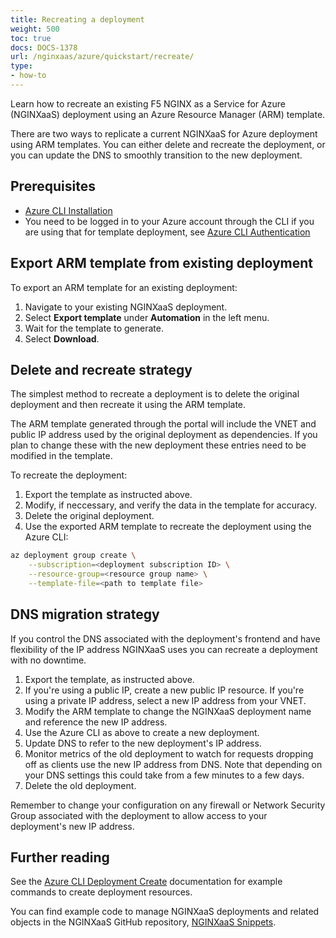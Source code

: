 ```yaml
---
title: Recreating a deployment
weight: 500
toc: true
docs: DOCS-1378
url: /nginxaas/azure/quickstart/recreate/
type:
- how-to
---
```


Learn how to recreate an existing F5 NGINX as a Service for Azure (NGINXaaS) deployment using an Azure Resource Manager (ARM) template.

There are two ways to replicate a current NGINXaaS for Azure deployment using ARM templates. You can either delete and recreate the deployment, or you can update the DNS to smoothly transition to the new deployment.

## Prerequisites

- [Azure CLI Installation](https://learn.microsoft.com/en-us/cli/azure/install-azure-cli)
- You need to be logged in to your Azure account through the CLI if you are using that for template deployment, see [Azure CLI Authentication](https://learn.microsoft.com/en-us/cli/azure/authenticate-azure-cli)

## Export ARM template from existing deployment

To export an ARM template for an existing deployment:

1. Navigate to your existing NGINXaaS deployment.
1. Select **Export template** under **Automation** in the left menu.
1. Wait for the template to generate.
1. Select **Download**.

## Delete and recreate strategy

The simplest method to recreate a deployment is to delete the original deployment and then recreate it using the ARM template.

The ARM template generated through the portal will include the VNET and public IP address used by the original deployment as dependencies. If you plan to change these with the new deployment these entries need to be modified in the template.

To recreate the deployment:

1. Export the template as instructed above.
1. Modify, if neccessary, and verify the data in the template for accuracy.
1. Delete the original deployment.
1. Use the exported ARM template to recreate the deployment using the Azure CLI:

```bash
az deployment group create \
    --subscription=<deployment subscription ID> \
    --resource-group=<resource group name> \
    --template-file=<path to template file>
```

## DNS migration strategy

If you control the DNS associated with the deployment's frontend and have flexibility of the IP address NGINXaaS uses you can recreate a deployment with no downtime.

1. Export the template, as instructed above.
1. If you're using a public IP, create a new public IP resource. If you're using a private IP address, select a new IP address from your VNET.
1. Modify the ARM template to change the NGINXaaS deployment name and reference the new IP address.
1. Use the Azure CLI as above to create a new deployment.
1. Update DNS to refer to the new deployment's IP address.
1. Monitor metrics of the old deployment to watch for requests dropping off as clients use the new IP address from DNS.  Note that depending on your DNS settings this could take from a few minutes to a few days.
1. Delete the old deployment.

Remember to change your configuration on any firewall or Network Security Group associated with the deployment to allow access to your deployment's new IP address.

## Further reading

See the [Azure CLI Deployment Create](https://learn.microsoft.com/en-us/cli/azure/nginx/deployment#az-nginx-deployment-create) documentation for example commands to create deployment resources.

You can find example code to manage NGINXaaS deployments and related objects in the NGINXaaS GitHub repository, [NGINXaaS Snippets](https://github.com/nginxinc/nginxaas-for-azure-snippets).
